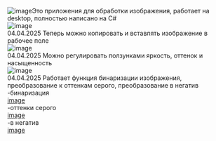 ![image](https://github.com/user-attachments/assets/dec6e2d2-fca9-4c75-999d-f368242dacf1)Это приложения для обработки изображения, работает на desktop, полностью написано на C#<br>
![image](https://github.com/user-attachments/assets/a674fbcf-a186-4da4-8d12-129845c09224)<br>
04.04.2025 Теперь можно копировать и вставлять изображение в рабочее поле<br>
![image](https://github.com/user-attachments/assets/d0206993-ae24-42ac-af6d-5122060d9bdf)<br>
04.04.2025 Можно регулировать ползунками яркость, оттенок и насыщенность<br>
![image](https://github.com/user-attachments/assets/49c17667-301e-4dbe-8ed2-75fd77fd5f62)<br>
04.04.2025 Работает функция бинаризации изображения, преобразование к оттенкам серого, преобразование в негатив<br>
-бинаризация<br>
[image](https://github.com/user-attachments/assets/304ddbb9-c511-4859-aaa3-f01281ee0770)<br>
-оттенки серого <br>
[image](https://github.com/user-attachments/assets/c24a705f-09f9-4c7b-9c2a-b2127cc2ac4b)<br>
-в негатив<br>
[image](https://github.com/user-attachments/assets/4e3ce66f-c884-4066-b984-66dbe1c409af)<br>


